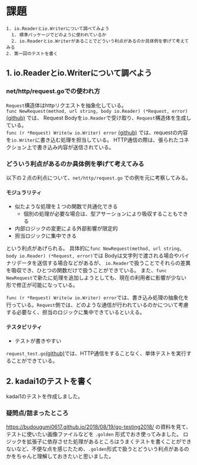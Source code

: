 # 課題

```
1. io.Readerとio.Writerについて調べてみよう
  1. 標準パッケージでどのように使われているか
  2. io.Readerとio.Writerがあることでどういう利点があるのか具体例を挙げて考えてみる
2. 第一回のテストを書く

```

## 1. io.Readerとio.Writerについて調べよう

### net/http/request.goでの使われ方

`Request`構造体はhttpリクエストを抽象化している。  
`func NewRequest(method, url string, body io.Reader) (*Request, error)` [(github)](https://github.com/golang/go/blob/7a6fc1f30bc7339726cd3f93f96be3e0d36ff7cb/src/net/http/request.go#L792) 
では、
Request Bodyを`io.Reader`で受け取り、`Request`構造体を生成している。  
`func (r *Request) Write(w io.Writer) error` [(github)](https://github.com/golang/go/blob/7a6fc1f30bc7339726cd3f93f96be3e0d36ff7cb/src/net/http/request.go#L494)
では、requestの内容を`io.Writer`に書き込む処理を担当している。
HTTP通信の際は、張られたコネクション上で書き込み内容が送信されている。

### どういう利点があるのか具体例を挙げて考えてみる

以下の２点の利点について、`net/http/request.go` での例を元に考察してみる。

#### モジュラリティ

* 似たような処理を１つの関数で共通化できる
  * 個別の処理が必要な場合は、型アサーションにより吸収することもできる
* 内部ロジックの変更による外部影響が限定的
* 担当ロジックに集中できる

という利点があげられる。
具体的に`func NewRequest(method, url string, body io.Reader) (*Request, error)`では
Bodyは文字列で渡される場合やバイナリデータを送信する場合などがあるが、
`io.Reader`で扱うことでそれらの差異を吸収でき、ひとつの関数だけで扱うことができている。
また、`func NewRequest`で新たに処理を追加しようとしても、現在の利用者に影響が少ない形で修正が可能になっている。

`func (r *Request) Write(w io.Writer) error`では、書き込み処理の抽象化を行っている。`Request`側では、どのような通信が行われているのかについて考慮する必要なく、担当のロジックに集中できているといえる。


#### テスタビリティ
* テストが書きやすい

`request_test.go`[(github)](https://github.com/golang/go/blob/7a6fc1f30bc7339726cd3f93f96be3e0d36ff7cb/src/net/http/request_test.go)では、HTTP通信をすることなく、単体テストを実行することができている。


## 2. kadai1のテストを書く

kadai1のテストを作成しました。

### 疑問点/詰まったところ

https://budougumi0617.github.io/2018/08/19/go-testing2018/ の資料を見て、テストに使いたい画像ファイルなどを `.golden` 形式でおき使ってみました。
ロジックを拡張子に依存させた処理があるところはうまくテストを書くことができないなど、不便な点を感じたため、`.golden`形式で扱うとどういう利点があるのかをちゃんと理解しておきたいと思いました。